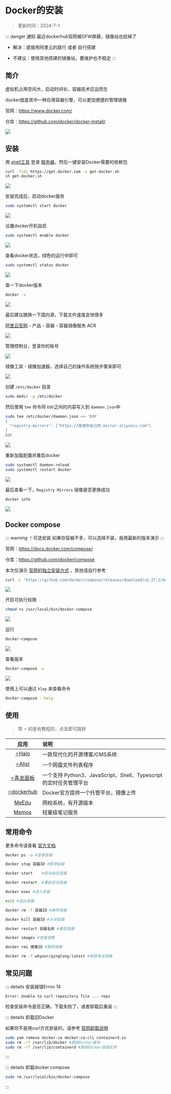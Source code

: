 
# Docker的安装

> 更新时间：2024-7-1

::: danger 通知
最近dockerhub官网被GFW屏蔽，镜像站也挂掉了

* 解决：直接用阿里云的就行 或者 自行搭建

* 不建议：使用其他搭建的镜像站，要维护也不稳定
:::

## 简介

虚拟机占用空间大，启动时间长，容器技术应运而生

docker就是其中一种应用容器引擎，可以更加便捷的管理镜像

官网：https://www.docker.com/

仓库：https://github.com/docker/docker-install/

![](/docker/docker-01.png)




## 安装

用 [shell工具](./shell/) 登录 [服务器](./Server/)，然后一键安装Docker需要的依赖包

```sh
curl -fsSL https://get.docker.com -o get-docker.sh
sh get-docker.sh
```

![](/docker/docker-02.png)



安装完成后，启动docker服务

```sh
sudo systemctl start docker
```

![](/docker/docker-03.png)


设置docker开机自启

```sh
sudo systemctl enable docker
```

![](/docker/docker-04.png)




查看docker状态，绿色的运行中即可

```sh
sudo systemctl status docker
```

![](/docker/docker-05.png)


查一下docker版本

```sh
docker -v
```

![](/docker/docker-06.png)


最后建议跟换一下国内源，下载文件速度会快很多

[阿里云官网](https://www.aliyun.com/) - 产品 - 容器 - 容器镜像服务 ACR

![](/docker/docker-07.png)

管理控制台，登录你的账号

![](/docker/docker-08.png)

镜像工具 - 镜像加速器，选择自己的操作系统按步骤来即可

![](/docker/docker-09.png)



创建 `/etc/docker` 目录

```sh
sudo mkdir -p /etc/docker
```

然后使用 `tee` 命令将 `EOF`之间的内容写入到 `daemon.json`中

```sh
sudo tee /etc/docker/daemon.json <<-'EOF'
{
  "registry-mirrors": ["https://改成你自己的.mirror.aliyuncs.com"]
}
EOF
```

![](/docker/docker-10.png)

重新加载配置并重启docker

```sh
sudo systemctl daemon-reload
sudo systemctl restart docker
```

![](/docker/docker-11.png)

最后查看一下，`Registry Mirrors` 镜像是否更换成功 

```sh
docker info
```


![](/docker/docker-12.png)


## Docker compose

::: warning ！可选安装
如果你容器不多，可以选择不装，我用最新的版本演示
:::

官网：https://docs.docker.com/compose/

仓库：https://github.com/docker/compose


本次仅演示 [官网的独立安装方式](https://docs.docker.com/compose/install/standalone/) ，其他请自行参考




```sh
curl -L "https://github.com/docker/compose/releases/download/v2.27.1/docker-compose-$(uname -s)-$(uname -m)" -o /usr/local/bin/docker-compose
```

![](/docker/docker-13.png)


开启可执行权限

```sh
chmod +x /usr/local/bin/docker-compose
```

![](/docker/docker-14.png)


运行

```sh
docker-compose
```

![](/docker/docker-15.png)



查看版本

```sh
docker-compose -v
```

![](/docker/docker-16.png)



使用上可以通过 `hlep` 来查看命令

```sh
docker-compose --help
```




## 使用

> 带 ⭐ 的是有教程的，点击即可跳转

| 应用 | 说明 |
|:-:|:-|
| [⭐Halo](./Halo.md) | 一款现代化的开源博客/CMS系统 |
| [⭐Alist](./Alist.md) | 一个网盘文件列表程序 |
| [⭐青龙面板](./qinglong.md) | 一个支持 Python3、JavaScript、Shell、Typescript 的定时任务管理平台 |
| [⭐dockerhub](./dockerhub.md) | Docker官方提供一个托管平台，镜像上传 |
| [MeEdu](https://meedu.vip/h5.html) | 网校系统，有开源版本 |
| [Memos](https://usememos.com/) | 轻量级笔记服务 |




## 常用命令

更多命令请查看 [官方文档](https://docs.docker.com/reference/cli/docker/)


```sh
docker ps -a #查看容器

docker stop 容器ID #暂停容器

docker start	#启动指定容器

docker restart	#重新启动容器

docker exec	#进入容器

exit #退出容器

docker rm -f 容器ID #删除容器

docker kill 容器ID #关闭容器

docker restart 容器名称 #重启容器

docker images #查看镜像

docker rmi 镜像ID #删除镜像

docker rm -f whyour/qinglong:latest #删除青龙镜像
```







## 常见问题



::: details 安装报错Errno 14

`Error: Unable to curl repository file ... repo`

检查安装命令是否正确，下载失败了，或者卸载后重装
:::




::: details 卸载旧Docker

如果你不是用curl方式安装的，请参考 [官网卸载说明](https://docs.docker.com/engine/install/centos/#uninstall-docker-engine)

```sh
sudo yum remove docker-ce docker-ce-cli containerd.io
sudo rm -rf /var/lib/docker #删除Docker缓存
sudo rm -rf /var/lib/containerd #删除Docker容器实例
```
:::


::: details 卸载docker compose

```sh
sudo rm /usr/local/bin/docker-compose
```
:::